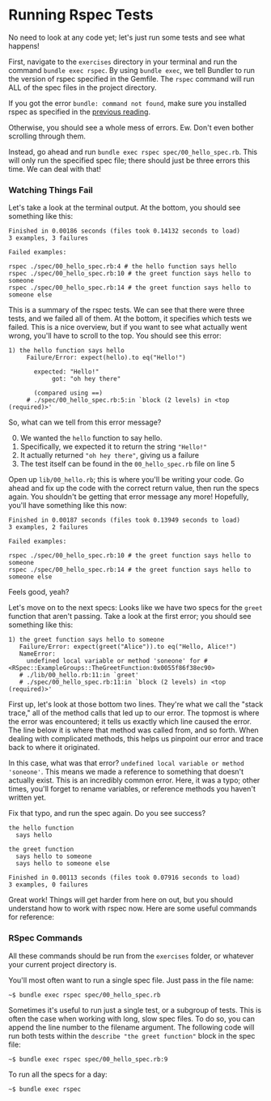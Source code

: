 # Running Rspec Tests

No need to look at any code yet; let's just run some tests and see what
happens!

First, navigate to the `exercises` directory in your terminal and run
the command `bundle exec rspec`. By using `bundle exec`, we tell Bundler
to run the version of rspec specified in the Gemfile. The `rspec` command
will run ALL of the spec files in the project directory.

If you got the error `bundle: command not found`, make sure you installed
rspec as specified in the [previous reading][rspec].

[rspec]: ./installing_rspec

Otherwise, you should see a whole mess of errors. Ew. Don't even bother
scrolling through them.

Instead, go ahead and run `bundle exec rspec spec/00_hello_spec.rb`. This
will only run the specified spec file; there should just be three errors
this time. We can deal with that!

### Watching Things Fail

Let's take a look at the terminal output. At the bottom, you should see
something like this:

```
Finished in 0.00186 seconds (files took 0.14132 seconds to load)
3 examples, 3 failures

Failed examples:

rspec ./spec/00_hello_spec.rb:4 # the hello function says hello
rspec ./spec/00_hello_spec.rb:10 # the greet function says hello to someone
rspec ./spec/00_hello_spec.rb:14 # the greet function says hello to someone else
```

This is a summary of the rspec tests. We can see that there were three tests,
and we failed all of them. At the bottom, it specifies which tests we failed.
This is a nice overview, but if you want to see what actually went wrong, you'll
have to scroll to the top. You should see this error:

```
1) the hello function says hello
     Failure/Error: expect(hello).to eq("Hello!")

       expected: "Hello!"
            got: "oh hey there"

       (compared using ==)
     # ./spec/00_hello_spec.rb:5:in `block (2 levels) in <top (required)>'
```

So, what can we tell from this error message?

0. We wanted the `hello` function to say hello.
0. Specifically, we expected it to return the string `"Hello!"`
0. It actually returned `"oh hey there"`, giving us a failure
0. The test itself can be found in the `00_hello_spec.rb` file on line 5

Open up `lib/00_hello.rb`; this is where you'll be writing your code.
Go ahead and fix up the code with the correct return value, then run
the specs again. You shouldn't be getting that error message any more!
Hopefully, you'll have something like this now:

```
Finished in 0.00187 seconds (files took 0.13949 seconds to load)
3 examples, 2 failures

Failed examples:

rspec ./spec/00_hello_spec.rb:10 # the greet function says hello to someone
rspec ./spec/00_hello_spec.rb:14 # the greet function says hello to someone else
```

Feels good, yeah?

Let's move on to the next specs: Looks like we have two specs for the `greet`
function that aren't passing. Take a look at the first error; you should see
something like this:

```
1) the greet function says hello to someone
   Failure/Error: expect(greet("Alice")).to eq("Hello, Alice!")
   NameError:
     undefined local variable or method 'soneone' for #<RSpec::ExampleGroups::TheGreetFunction:0x0055f86f38ec90>
   # ./lib/00_hello.rb:11:in `greet'
   # ./spec/00_hello_spec.rb:11:in `block (2 levels) in <top (required)>'
```

First up, let's look at those bottom two lines. They're what we call
the "stack trace," all of the method calls that led up to our error. The
topmost is where the error was encountered; it tells us exactly which
line caused the error. The line below it is where that method was called
from, and so forth. When dealing with complicated methods, this helps us
pinpoint our error and trace back to where it originated.

In this case, what was that error?
`undefined local variable or method 'soneone'`.
This means we made a reference to something that doesn't actually exist.
This is an incredibly common error. Here, it was a typo; other times,
you'll forget to rename variables, or reference methods you haven't
written yet.

Fix that typo, and run the spec again. Do you see success?

```
the hello function
  says hello

the greet function
  says hello to someone
  says hello to someone else

Finished in 0.00113 seconds (files took 0.07916 seconds to load)
3 examples, 0 failures
```

Great work! Things will get harder from here on out, but you should
understand how to work with rspec now. Here are some useful commands
for reference:

### RSpec Commands

All these commands should be run from the `exercises` folder, or
whatever your current project directory is.

You'll most often want to run a single spec file. Just pass in the file name:

```
~$ bundle exec rspec spec/00_hello_spec.rb
```

Sometimes it's useful to run just a single test, or a subgroup of tests.
This is often the case when working with long, slow spec files.
To do so, you can append the line number to the filename argument. The
following code will run both tests within the `describe "the greet function"`
block in the spec file:

```
~$ bundle exec rspec spec/00_hello_spec.rb:9
```

To run all the specs for a day:

```
~$ bundle exec rspec
```
